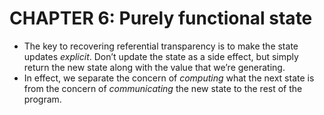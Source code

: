 # CHAPTER 6: Purely functional state

- The key to recovering referential transparency is to make the state updates *explicit*. Don’t update the state as a side effect, but simply return the new state along with the value that we’re generating.
- In effect, we separate the concern of *computing* what the next state is from the concern of *communicating* the new state to the rest of the program.













